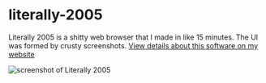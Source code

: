 # literally-2005
Literally 2005 is a shitty web browser that I made in like 15 minutes. The UI was formed by crusty screenshots.
[View details about this software on my website](https://holynetworkadapter.github.io/2005)

![screenshot of Literally 2005](https://holynetworkadapter.github.io/2005/2005.PNG "Literally 2005")
